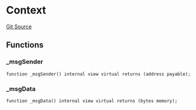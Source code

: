 # Context
[Git Source](https://github.com/Sotatek-LoiNguyen2/ignition-sc/blob/6fd47416ac9b148d4f43e8bb90a990315ae49b42/contracts/test/USDC_BSC.sol)


## Functions
### _msgSender


```solidity
function _msgSender() internal view virtual returns (address payable);
```

### _msgData


```solidity
function _msgData() internal view virtual returns (bytes memory);
```

